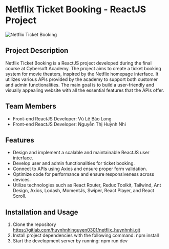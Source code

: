 # Netflix Ticket Booking - ReactJS Project

![Netflix Ticket Booking](./src//assets//icons//nficon2016.ico)

## Project Description

Netflix Ticket Booking is a ReactJS project developed during the final course at Cybersoft Academy. The project aims to create a ticket booking system for movie theaters, inspired by the Netflix homepage interface. It utilizes various APIs provided by the academy to support both customer and admin functionalities. The main goal is to build a user-friendly and visually appealing website with all the essential features that the APIs offer.

## Team Members

-   Front-end ReactJS Developer: Vũ Lê Bảo Long
-   Front-end ReactJS Developer: Nguyễn Thị Huỳnh Nhi

## Features

-   Design and implement a scalable and maintainable ReactJS user interface.
-   Develop user and admin functionalities for ticket booking.
-   Connect to APIs using Axios and ensure proper form validation.
-   Optimize code for performance and ensure responsiveness across devices.
-   Utilize technologies such as React Router, Redux Toolkit, Tailwind, Ant Design, Axios, Lodash, MomentJs, Swiper, React Player, and React Scroll.

## Installation and Usage

1. Clone the repository https://gitlab.com/huynhnhinguyen0301/netflix_huynhnhi.git
2. Install project dependencies with the following command: npm install
3. Start the development server by running: npm run dev
